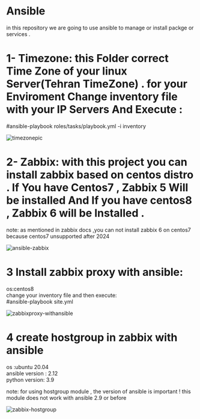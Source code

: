 # Ansible
in this repository we are going to use ansible to manage or install packge or services . 

# 1- Timezone: this Folder correct Time Zone of your linux Server(Tehran TimeZone) . for your Enviroment Change inventory file with your IP Servers And Execute :
 #ansible-playbook roles/tasks/playbook.yml -i inventory
 
 
![timezonepic](https://user-images.githubusercontent.com/42912741/222965252-7a29f14e-af00-4559-89c2-c41dd7b5b257.JPG)

# 2- Zabbix: with this project you can install zabbix based on centos distro . If You have Centos7 , Zabbix 5 Will be installed And If you have centos8 , Zabbix 6 will be Installed . 
note: as mentioned in zabbix docs ,you can not install zabbix 6 on centos7 because  centos7 unsupported after 2024  

![ansible-zabbix](https://user-images.githubusercontent.com/42912741/224503583-bdd43a04-458d-4e33-83fc-83dd6ca6e9f1.JPG)

# 3 Install zabbix proxy with ansible:<br>
os:centos8 <br>
change your inventory file and then execute:<br>
#ansible-playbook site.yml


![zabbixproxy-withansible](https://user-images.githubusercontent.com/42912741/235248694-ea0a5b91-462a-468d-bf6b-8db832e56cf4.JPG)

# 4 create hostgroup in zabbix with ansible <br>

os :ubuntu 20.04 <br>
ansible version : 2.12 <br>
python version: 3.9 <br>

note: for using hostgroup module , the version of ansible is important ! this module does not work with ansible 2.9 or before <br>

![zabbix-hostgroup](https://github.com/amirajoodani/Ansible/assets/42912741/5f129165-7408-4d56-96c6-8da5a0e851fb)


